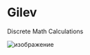 # Gilev
Discrete Math Calculations

![изображение](https://user-images.githubusercontent.com/112784018/211906085-a6f14e51-c1f8-45ca-9137-a8392ef4fb70.png)
